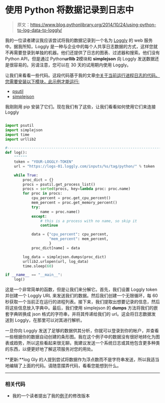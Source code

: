 # 使用 Python 将数据记录到日志中

> 原文：<https://www.blog.pythonlibrary.org/2014/10/24/using-python-to-log-data-to-loggly/>

我的一位读者建议我应该尝试将我的数据记录到一个名为 [Loggly](http://loggly.com/) 的 web 服务中。据我所知，Loggly 是一种与企业中的每个人共享日志数据的方式，这样您就不再需要登录到单独的机器。他们还提供了日志的图表、过滤器和搜索。他们没有 Python API，但是通过 Python**urllib 2**模块和 **simplejson** 向 Loggly 发送数据还是很容易的。另请注意，您可以在 30 天的试用期内使用 Loggly。

让我们来看看一些代码。这段代码基于我的文章[中关于当前运行进程日志的代码。您需要安装以下模块，此示例才能运行:](https://www.blog.pythonlibrary.org/2014/10/21/logging-currently-running-processes-with-python/)

*   [psutil](https://code.google.com/p/psutil/)
*   [simplejson](https://pypi.python.org/pypi/simplejson/)

我刚刚用 pip 安装了它们。现在我们有了这些，让我们看看如何使用它们来连接 Loggly

```py

import psutil
import simplejson
import time
import urllib2

#----------------------------------------------------------------------
def log():
    """"""
    token = "YOUR-LOGGLY-TOKEN"
    url = "https://logs-01.loggly.com/inputs/%s/tag/python/" % token

    while True:
        proc_dict = {}
        procs = psutil.get_process_list()
        procs = sorted(procs, key=lambda proc: proc.name)
        for proc in procs:
            cpu_percent = proc.get_cpu_percent()
            mem_percent = proc.get_memory_percent()
            try:
                name = proc.name()
            except:
                # this is a process with no name, so skip it
                continue

            data = {"cpu_percent": cpu_percent,
                    "mem_percent": mem_percent,
                    }
            proc_dict[name] = data

        log_data = simplejson.dumps(proc_dict)
        urllib2.urlopen(url, log_data)
        time.sleep(60)

if __name__ == "__main__":
    log()

```

这是一个非常简单的函数，但是让我们来分解它。首先，我们设置 Loggly token 并创建一个 Loggly URL 来发送我们的数据。然后我们创建一个无限循环，每 60 秒获取一个当前正在运行的进程列表。接下来，我们提取出想要记录的信息，然后将这些信息放入字典中。最后，我们使用 simplejson 的 **dumps** 方法将我们的嵌套字典转换成 json 格式的字符串，并将其传递给我们的 url。这会将日志数据发送到 Loggly，在那里可以对其进行解析。

一旦你向 Loggly 发送了足够的数据供其分析，你就可以登录到你的帐户，并查看一些根据你的数据自动创建的条形图。我在这个例子中的数据没有很好地转化为图表或趋势，所以这些看起来很无聊。我建议发送一个系统日志或其他包含更多种类的东西，以便更好地了解这项服务对您的用处。

**更新:**log Gly 的人提到尝试将数据作为浮点数而不是字符串发送，所以我适当地编辑了上面的代码。请随意摆弄代码，看看您能想到什么。

* * *

### 相关代码

*   我的一个读者提出了我的[例子](https://gist.github.com/driscollis/db11609833e408430d0d)的修改版本